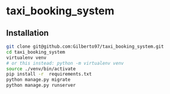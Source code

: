 # taxi_booking_system

## Installation

```bash
git clone git@github.com:Gilberto97/taxi_booking_system.git
cd taxi_booking_system
virtualenv venv 
# or this instead: python -m virtualenv venv
source ./venv/bin/activate
pip install -r  requirements.txt
python manage.py migrate
python manage.py runserver
```


